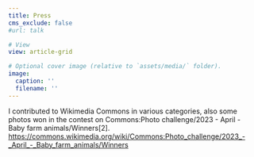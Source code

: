 ```yaml
---
title: Press
cms_exclude: false
#url: talk

# View
view: article-grid

# Optional cover image (relative to `assets/media/` folder).
image:
  caption: ''
  filename: ''
---
```

I contributed to Wikimedia Commons in various categories, also some photos won in the contest on Commons:Photo challenge/2023 - April - Baby farm animals/Winners[2].
https://commons.wikimedia.org/wiki/Commons:Photo_challenge/2023_-_April_-_Baby_farm_animals/Winners 